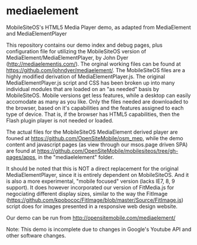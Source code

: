 mediaelement
============

MobileSiteOS's HTML5 Media Player demo, as adapted from MediaElement and MediaElementPlayer

This repository contains our demo index and debug pages, plus configuration file for utilizing the
MobileSiteOS version of MediaElement/MediaElementPlayer, by John Dyer (http://mediaelementjs.com/).
The orginal working files can be found at https://github.com/johndyer/mediaelement/. The MobileSiteOS
files are a highly modified derivation of MediaElementPlayer.js. The original MediaElementPlayer.js script
and CSS has been broken up into many individual modules that are loaded on an "as needed" basis by MobileSiteOS.
Mobile versions get less features, while a desktop can easily accomodate as many as you like. Only the files
needed are downloaded to the browser, based on it's capabilities and the features assigned to each type of
device. That is, if the browser has HTML5 capabilities, then the Flash plugin player is not needed or loaded.

The actual files for the MobileSiteOS MediaElement derived player are founed at https://github.com/OpenSiteMobile/osm_mep,
while the demo content and javascript pages (as view through our msos.page driven SPA) are found at https://github.com/OpenSiteMobile/mobilesiteos/tree/gh-pages/apps,
in the "mediaelelement" folder.

It should be noted that this is NOT a direct replacement for the original MediaElementPlayer, since it
is entirely dependent on MobileSiteOS. And it is also a more experimental, "mobile focused" version
(lacks IE7, 8, 9 support). It does however incorporated our version of FitMedia.js for negociating
different display sizes, similar to the way the FitImage (https://github.com/kpobococ/FitImage/blob/master/Source/FitImage.js)
script does for images presented in a responsive web design website.

Our demo can be run from http://opensitemobile.com/mediaelement/

Note: This demo is incomplete due to changes in Google's Youtube API and other software changes.
